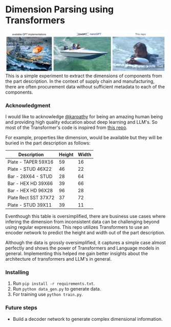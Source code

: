 # Dimension Parsing using Transformers
![There should be an image here](src/kannan_shrank.png)
This is a simple experiment to extract the dimensions of components from the part description.
In the context of supply chain and manufacturing, there are often procurement data without sufficient metadata to each of the components.

### Acknowledgment

I would like to acknowledge [@karpathy](https://github.com/karpathy/) for being an amazing human being and providing high quality education about deep learning and LLM's. So most of the Transformer's code is inspired from [this repo](https://github.com/karpathy/build-nanogpt).

For example, properties like dimension, would be available but they will be buried in the part description as follows:

| Description            | Height | Width |
|------------------------|--------|-------|
| Plate - TAPER   59X16  | 59     | 16    |
| Plate - STUD     46X22 | 46     | 22    |
| Bar - 28X64 - STUD     | 28     | 64    |
| Bar - HEX HD 39X66     | 39     | 66    |
| Bar - HEX HD 96X28     | 96     | 28    |
| Plate  Rect   SST 37X72| 37     | 72    |
| Plate - STUD     39X11 | 39     | 11    |

Eventhough this table is oversimplified, there are business use cases where infering the dimension from inconsistent data can be challenging beyond using regular expressions.
This repo utilizes Transformers to use an encoder network to predict the height and width out of the part description. 


Although the data is grossly oversimplified, it captures a simple case almost perfectly and shows the power of Transformers and Language models in general. Implementing this helped me gain better insights about the architecture of transformers and LLM's in general.

### Installing

1. Run ```pip install -r requirements.txt```.
2. Run ```python data_gen.py``` to generate data.
3. For training use ```python train.py```.


### Future steps
- Build a decoder network to generate complex dimensional information.